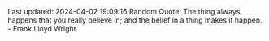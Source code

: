 Last updated: 2024-04-02 19:09:16
Random Quote: The thing always happens that you really believe in; and the belief in a thing makes it happen. - Frank Lloyd Wright